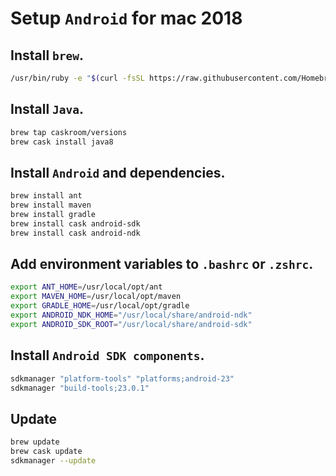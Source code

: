 # Setup `Android` for mac 2018

## Install `brew`.

```sh
/usr/bin/ruby -e "$(curl -fsSL https://raw.githubusercontent.com/Homebrew/install/master/install)"
```

## Install `Java`.

```sh
brew tap caskroom/versions
brew cask install java8
```

## Install `Android` and dependencies.

```sh
brew install ant
brew install maven
brew install gradle
brew install cask android-sdk
brew install cask android-ndk
```

## Add environment variables to `.bashrc` or `.zshrc`.

```sh
export ANT_HOME=/usr/local/opt/ant
export MAVEN_HOME=/usr/local/opt/maven
export GRADLE_HOME=/usr/local/opt/gradle
export ANDROID_NDK_HOME="/usr/local/share/android-ndk"
export ANDROID_SDK_ROOT="/usr/local/share/android-sdk"
```

## Install `Android SDK components`.

```sh
sdkmanager "platform-tools" "platforms;android-23"
sdkmanager "build-tools;23.0.1"
```

## Update

```sh
brew update
brew cask update
sdkmanager --update
```


